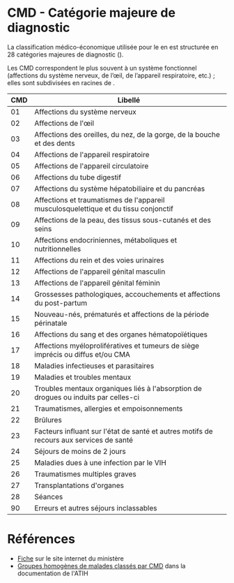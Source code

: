 # CMD - Catégorie majeure de diagnostic
<!-- SPDX-License-Identifier: MPL-2.0 -->

La classification médico-économique utilisée pour le <link-previewer href="PMSI.html" text="PMSI" preview-title="PMSI - Programme de médicalisation des systèmes d’information" preview-text="Le PMSI permet de décrire de façon synthétique et standardisée l’activité médicale des établissements de santé. Il repose sur l’enregistrement de données médico-administratives normalisées dans un recueil standard d’information. Il comporte 4 « champs » : « médecine, chirurgie, obstétrique et odontologie » (MCO) « soins de suite ou de réadaptation » (SSR) « psychiatrie » sous la forme du RIM-Psy (recueil d’information médicale en psychiatrie) « hospitalisation à domicile » (HAD)" /> en <link-previewer href="MCO.html" text="MCO" preview-title="MCO - Médecine, chirurgie, obstétrique" preview-text="Terme utilisé pour désigner les activités aigus de courte durée réalisées dans les établissements de santé, en hospitalisation (avec ou sans hébergement) ou en consultations externes." /> est structurée en 28 catégories majeures de diagnostic (<link-previewer href="CMD.html" text="CMD" preview-title="CMD - Catégorie majeure de diagnostic" preview-text="La classification médico-économique utilisée pour le PMSI en MCO est structurée en 28 catégories majeures de diagnostic (CMD. " />). 

Les CMD correspondent le plus souvent à un système fonctionnel (affections du système nerveux, de l’œil, de l’appareil respiratoire, etc.) ; elles sont subdivisées en racines de <link-previewer href="GHM.html" text="GHM" preview-title="GHM - Groupe homogène de malades" preview-text="Un groupe homogène de malades regroupe les prises en charge de même nature médicale et économique et constitue la catégorie élémentaire de classification en MCO. " />.

|    CMD    |    Libellé                                                                                    |
|-----------|-----------------------------------------------------------------------------------------------|
|    01     |    Affections du système nerveux                                                              |
|    02     |    Affections de l'œil                                                                        |
|    03     |    Affections des oreilles, du nez, de la gorge, de la bouche et des dents                    |
|    04     |    Affections de l'appareil respiratoire                                                      |
|    05     |    Affections de l'appareil circulatoire                                                      |
|    06     |    Affections du tube digestif                                                                |
|    07     |    Affections du système hépatobiliaire et du pancréas                                        |
|    08     |    Affections et traumatismes de l'appareil musculosquelettique et du tissu conjonctif        |
|    09     |    Affections de la peau, des tissus sous-cutanés et des seins                                |
|    10     |    Affections endocriniennes, métaboliques et nutritionnelles                                 |
|    11     |    Affections du rein et des voies urinaires                                                  |
|    12     |    Affections de l'appareil génital masculin                                                  |
|    13     |    Affections de l'appareil génital féminin                                                   |
|    14     |    Grossesses pathologiques, accouchements et affections du post-partum                       |
|    15     |    Nouveau-nés, prématurés et affections de la période périnatale                             |
|    16     |    Affections du sang et des organes hématopoïétiques                                         |
|    17     |    Affections myéloprolifératives et tumeurs de siège imprécis ou diffus et/ou CMA            |
|    18     |    Maladies infectieuses et parasitaires                                                      |
|    19     |    Maladies et troubles mentaux                                                               |
|    20     |    Troubles mentaux organiques liés à l'absorption de drogues ou induits par celles-ci        |
|    21     |    Traumatismes, allergies et empoisonnements                                                 |
|    22     |    Brûlures                                                                                   |
|    23     |    Facteurs influant sur l'état de santé et autres motifs de recours aux services de santé    |
|    24     |    Séjours de moins de 2 jours                                                                |
|    25     |    Maladies dues à une infection par le VIH                                                   |
|    26     |    Traumatismes multiples graves                                                              |
|    27     |    Transplantations d'organes                                                                 |
|    28     |    Séances                                                                                    |
|    90     |    Erreurs et autres séjours inclassables                                                     |


# Références

- [Fiche](https://solidarites-sante.gouv.fr/professionnels/gerer-un-etablissement-de-sante-medico-social/financement/financement-des-etablissements-de-sante-10795/financement-des-etablissements-de-sante-glossaire/article/categorie-majeure-de-diagnostic-cmd) sur le site internet du ministère
- [Groupes homogènes de malades classés par CMD](https://www.atih.sante.fr/sites/default/files/public/content/1688/vol1an2.pdf) dans la documentation de l'ATIH